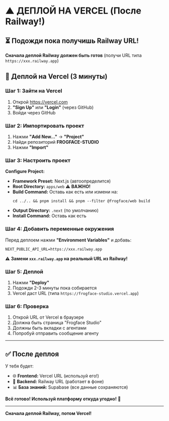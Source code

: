 # ▲ ДЕПЛОЙ НА VERCEL (После Railway!)

## ⏳ Подожди пока получишь Railway URL!

**Сначала деплой Railway должен быть готов** (получи URL типа `https://xxx.railway.app`)

## 🚀 Деплой на Vercel (3 минуты)

### Шаг 1: Зайти на Vercel

1. Открой https://vercel.com
2. **"Sign Up"** или **"Login"** (через GitHub)
3. Войди через GitHub

### Шаг 2: Импортировать проект

1. Нажми **"Add New..."** → **"Project"**
2. Найди репозиторий **FROGFACE-STUDIO**
3. Нажми **"Import"**

### Шаг 3: Настроить проект

**Configure Project:**

- **Framework Preset:** Next.js (автоопределится)
- **Root Directory:** `apps/web` ⚠️ **ВАЖНО!**
- **Build Command:** Оставь как есть или измени на:
  ```
  cd ../.. && pnpm install && pnpm --filter @frogface/web build
  ```
- **Output Directory:** `.next` (по умолчанию)
- **Install Command:** Оставь как есть

### Шаг 4: Добавить переменные окружения

Перед деплоем нажми **"Environment Variables"** и добавь:

```
NEXT_PUBLIC_API_URL=https://xxx.railway.app
```

⚠️ **Замени `xxx.railway.app` на реальный URL из Railway!**

### Шаг 5: Деплой

1. Нажми **"Deploy"**
2. Подожди 2-3 минуты пока собирается
3. Vercel даст URL (типа `https://frogface-studio.vercel.app`)

### Шаг 6: Проверка

1. Открой URL от Vercel в браузере
2. Должна быть страница "Frogface Studio"
3. Должны быть вкладки с агентами
4. Попробуй отправить сообщение агенту

---

## ✅ После деплоя

У тебя будет:
- 🌐 **Frontend:** Vercel URL (используй его!)
- 🔧 **Backend:** Railway URL (работает в фоне)
- 📊 **База знаний:** Supabase (все данные сохраняются)

**Всё готово! Используй платформу откуда угодно!** 🚀

---

**Сначала деплой Railway, потом Vercel!** 

